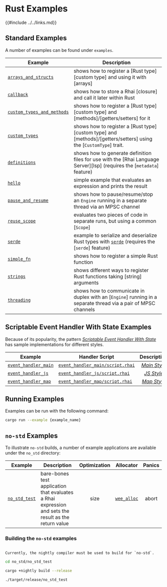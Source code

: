 Rust Examples
=============

{{#include ../../links.md}}


Standard Examples
-----------------

A number of examples can be found under `examples`.

| Example                                                                         | Description                                                                                                                     |
| ------------------------------------------------------------------------------- | ------------------------------------------------------------------------------------------------------------------------------- |
| [`arrays_and_structs`]({{repoHome}}/examples/arrays_and_structs.rs)             | shows how to register a [Rust type][custom type] and using it with [arrays]                                                     |
| [`callback`]({{repoHome}}/examples/callback.rs)                                 | shows how to store a Rhai [closure] and call it later within Rust                                                               |
| [`custom_types_and_methods`]({{repoHome}}/examples/custom_types_and_methods.rs) | shows how to register a [Rust type][custom type] and [methods]/[getters/setters] for it                                         |
| [`custom_types`]({{repoHome}}/examples/custom_types.rs)                         | shows how to register a [Rust type][custom type] and [methods]/[getters/setters] using the [`CustomType`] trait.                |
| [`definitions`]({{repoHome}}/examples/definitions)                              | shows how to generate definition files for use with the [Rhai Language Server][lsp] (requires the [`metadata`] feature)         |
| [`hello`]({{repoHome}}/examples/hello.rs)                                       | simple example that evaluates an expression and prints the result                                                               |
| [`pause_and_resume`]({{repoHome}}/pause_and_resume.rs)                          | shows how to pause/resume/stop an `Engine` running in a separate thread via an MPSC channel                                     |
| [`reuse_scope`]({{repoHome}}/examples/reuse_scope.rs)                           | evaluates two pieces of code in separate runs, but using a common [`Scope`]                                                     |
| [`serde`]({{repoHome}}/examples/serde.rs)                                       | example to serialize and deserialize Rust types with [`serde`](https://crates.io/crates/serde) (requires the [`serde`] feature) |
| [`simple_fn`]({{repoHome}}/examples/simple_fn.rs)                               | shows how to register a simple Rust function                                                                                    |
| [`strings`]({{repoHome}}/examples/strings.rs)                                   | shows different ways to register Rust functions taking [string] arguments                                                       |
| [`threading`]({{repoHome}}/examples/threading.rs)                               | shows how to communicate in duplex with an [`Engine`] running in a separate thread via a pair of MPSC channels                  |


Scriptable Event Handler With State Examples
--------------------------------------------

Because of its popularity, the pattern [_Scriptable Event Handler With State_]({{rootUrl}}/patterns/events.md)
has sample implementations for different styles.

| Example                                                          | Handler Script                                                                           |                   Description                    |
| ---------------------------------------------------------------- | ---------------------------------------------------------------------------------------- | :----------------------------------------------: |
| [`event_handler_main`]({{repoHome}}/examples/event_handler_main) | [`event_handler_main/script.rhai`]({{repoHome}}/examples/event_handler_main/script.rhai) | [_Main Style_]({{rootUrl}}/patterns/events-1.md) |
| [`event_handler_js`]({{repoHome}}/examples/event_handler_js)     | [`event_handler_js/script.rhai`]({{repoHome}}/examples/event_handler_js/script.rhai)     |  [_JS Style_]({{rootUrl}}/patterns/events-2.md)  |
| [`event_handler_map`]({{repoHome}}/examples/event_handler_map)   | [`event_handler_map/script.rhai`]({{repoHome}}/examples/event_handler_map/script.rhai)   | [_Map Style_]({{rootUrl}}/patterns/events-3.md)  |


Running Examples
----------------

Examples can be run with the following command:

```sh
cargo run --example {example_name}
```

`no-std` Examples
-----------------

To illustrate `no-std` builds, a number of example applications are available under the `no_std` directory:

| Example                                          | Description                                                                                          | Optimization |                     Allocator                     | Panics |
| ------------------------------------------------ | ---------------------------------------------------------------------------------------------------- | :----------: | :-----------------------------------------------: | :----: |
| [`no_std_test`]({{repoHome}}/no_std/no_std_test) | bare-bones test application that evaluates a Rhai expression and sets the result as the return value |     size     | [`wee_alloc`](https://crates.io/crates/wee_alloc) | abort  |


### Building the `no-std` examples

```admonish warning "Nightly required"

Currently, the nightly compiler must be used to build for `no-std`.
```

```sh
cd no_std/no_std_test

cargo +nightly build --release

./target/release/no_std_test
```
